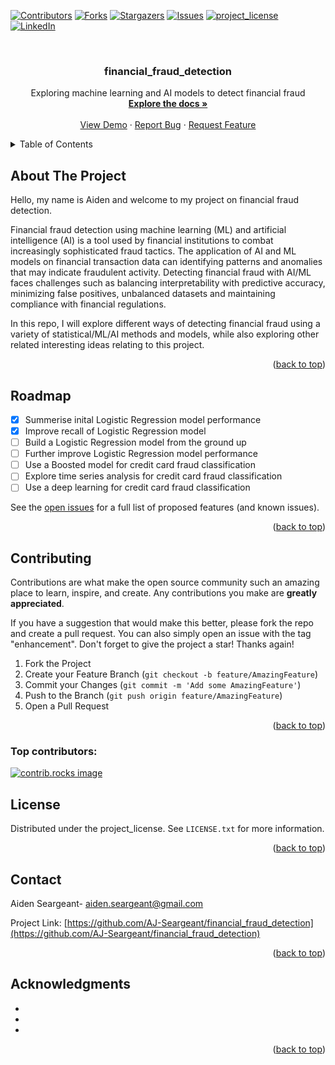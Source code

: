 <!-- Improved compatibility of back to top link: See: https://github.com/othneildrew/Best-README-Template/pull/73 -->
<a id="readme-top"></a>
<!--
*** Thanks for checking out the Best-README-Template. If you have a suggestion
*** that would make this better, please fork the repo and create a pull request
*** or simply open an issue with the tag "enhancement".
*** Don't forget to give the project a star!
*** Thanks again! Now go create something AMAZING! :D
-->



<!-- PROJECT SHIELDS -->
<!--
*** I'm using markdown "reference style" links for readability.
*** Reference links are enclosed in brackets [ ] instead of parentheses ( ).
*** See the bottom of this document for the declaration of the reference variables
*** for contributors-url, forks-url, etc. This is an optional, concise syntax you may use.
*** https://www.markdownguide.org/basic-syntax/#reference-style-links
-->
[![Contributors][contributors-shield]][contributors-url]
[![Forks][forks-shield]][forks-url]
[![Stargazers][stars-shield]][stars-url]
[![Issues][issues-shield]][issues-url]
[![project_license][license-shield]][license-url]
[![LinkedIn][linkedin-shield]][linkedin-url]



<!-- PROJECT LOGO -->
<br />
<div align="center">
  <a href="https://github.com/AJ-Seargeant/financial_fraud_detection">
  </a>

<h3 align="center">financial_fraud_detection</h3>

  <p align="center">
    Exploring machine learning and AI models to detect financial fraud
    <br />
    <a href="[https://github.com/AJ-Seargeant/financial_fraud_detection]"><strong>Explore the docs »</strong></a>
    <br />
    <br />
    <a href="https://github.com/AJ-Seargeant/financial_fraud_detection">View Demo</a>
    &middot;
    <a href="https://github.com/AJ-Seargeant/financial_fraud_detection/issues/new?labels=bug&template=bug-report---.md">Report Bug</a>
    &middot;
    <a href="https://github.com/AJ-Seargeant/financial_fraud_detection/issues/new?labels=enhancement&template=feature-request---.md">Request Feature</a>
  </p>
</div>



<!-- TABLE OF CONTENTS -->
<details>
  <summary>Table of Contents</summary>
  <ol>
    <li>
      <a href="#about-the-project">About The Project</a>
      <ul>
        <li><a href="#built-with">Built With</a></li>
      </ul>
    </li>
    <li>
      <a href="#getting-started">Getting Started</a>
      <ul>
        <li><a href="#prerequisites">Prerequisites</a></li>
        <li><a href="#installation">Installation</a></li>
      </ul>
    </li>
    <li><a href="#usage">Usage</a></li>
    <li><a href="#roadmap">Roadmap</a></li>
    <li><a href="#contributing">Contributing</a></li>
    <li><a href="#license">License</a></li>
    <li><a href="#contact">Contact</a></li>
    <li><a href="#acknowledgments">Acknowledgments</a></li>
  </ol>
</details>



<!-- ABOUT THE PROJECT -->
## About The Project

Hello, my name is Aiden and welcome to my project on financial fraud detection. 

Financial fraud detection using machine learning (ML) and artificial intelligence (AI) is a tool used by financial institutions to combat increasingly sophisticated fraud tactics. The application of AI and ML models on financial transaction data can identifying patterns and anomalies that may indicate fraudulent activity. 
Detecting financial fraud with AI/ML faces challenges such as balancing interpretability with predictive accuracy, minimizing false positives, unbalanced datasets and maintaining compliance with financial regulations.

In this repo, I will explore different ways of detecting financial fraud using a variety of statistical/ML/AI methods and models, while also exploring other related interesting ideas relating to this project.

<p align="right">(<a href="#readme-top">back to top</a>)</p>

<!-- ROADMAP -->
## Roadmap

- [x] Summerise inital Logistic Regression model performance 
- [x] Improve recall of Logistic Regression model
- [ ] Build a Logistic Regression model from the ground up
- [ ] Further improve Logistic Regression model performance
- [ ] Use a Boosted model for credit card fraud classification
- [ ] Explore time series analysis for credit card fraud classification
- [ ] Use a deep learning for credit card fraud classification

See the [open issues](https://github.com/AJ-Seargeant/financial_fraud_detection/issues) for a full list of proposed features (and known issues).

<p align="right">(<a href="#readme-top">back to top</a>)</p>



<!-- CONTRIBUTING -->
## Contributing

Contributions are what make the open source community such an amazing place to learn, inspire, and create. Any contributions you make are **greatly appreciated**.

If you have a suggestion that would make this better, please fork the repo and create a pull request. You can also simply open an issue with the tag "enhancement".
Don't forget to give the project a star! Thanks again!

1. Fork the Project
2. Create your Feature Branch (`git checkout -b feature/AmazingFeature`)
3. Commit your Changes (`git commit -m 'Add some AmazingFeature'`)
4. Push to the Branch (`git push origin feature/AmazingFeature`)
5. Open a Pull Request

<p align="right">(<a href="#readme-top">back to top</a>)</p>

### Top contributors:

<a href="https://github.com/AJ-Seargeant/financial_fraud_detection/graphs/contributors">
  <img src="https://contrib.rocks/image?repo=AJ-Seargeant/financial_fraud_detection" alt="contrib.rocks image" />
</a>



<!-- LICENSE -->
## License

Distributed under the project_license. See `LICENSE.txt` for more information.

<p align="right">(<a href="#readme-top">back to top</a>)</p>



<!-- CONTACT -->
## Contact

Aiden Seargeant- aiden.seargeant@gmail.com

Project Link: [https://github.com/AJ-Seargeant/financial_fraud_detection](https://github.com/AJ-Seargeant/financial_fraud_detection)

<p align="right">(<a href="#readme-top">back to top</a>)</p>



<!-- ACKNOWLEDGMENTS -->
## Acknowledgments

* []()
* []()
* []()

<p align="right">(<a href="#readme-top">back to top</a>)</p>



<!-- MARKDOWN LINKS & IMAGES -->
<!-- https://www.markdownguide.org/basic-syntax/#reference-style-links -->
[contributors-shield]: https://img.shields.io/github/contributors/AJ-Seargeant/financial_fraud_detection.svg?style=for-the-badge
[contributors-url]: https://github.com/AJ-Seargeant/financial_fraud_detection/graphs/contributors
[forks-shield]: https://img.shields.io/github/forks/AJ-Seargeant/financial_fraud_detection.svg?style=for-the-badge
[forks-url]: https://github.com/AJ-Seargeant/financial_fraud_detection/network/members
[stars-shield]: https://img.shields.io/github/stars/AJ-Seargeant/financial_fraud_detection.svg?style=for-the-badge
[stars-url]: https://github.com/AJ-Seargeant/financial_fraud_detection/stargazers
[issues-shield]: https://img.shields.io/github/issues/AJ-Seargeant/financial_fraud_detection.svg?style=for-the-badge
[issues-url]: https://github.com/AJ-Seargeant/financial_fraud_detection/issues
[license-shield]: https://img.shields.io/github/license/AJ-Seargeant/financial_fraud_detection.svg?style=for-the-badge
[license-url]: https://github.com/AJ-Seargeant/financial_fraud_detection/blob/master/LICENSE.txt
[linkedin-shield]: https://img.shields.io/badge/-LinkedIn-black.svg?style=for-the-badge&logo=linkedin&colorB=555
[linkedin-url]: https://linkedin.com/in/ajseargeant
[product-screenshot]: images/screenshot.png
[Next.js]: https://img.shields.io/badge/next.js-000000?style=for-the-badge&logo=nextdotjs&logoColor=white
[Next-url]: https://nextjs.org/
[React.js]: https://img.shields.io/badge/React-20232A?style=for-the-badge&logo=react&logoColor=61DAFB
[React-url]: https://reactjs.org/
[Vue.js]: https://img.shields.io/badge/Vue.js-35495E?style=for-the-badge&logo=vuedotjs&logoColor=4FC08D
[Vue-url]: https://vuejs.org/
[Angular.io]: https://img.shields.io/badge/Angular-DD0031?style=for-the-badge&logo=angular&logoColor=white
[Angular-url]: https://angular.io/
[Svelte.dev]: https://img.shields.io/badge/Svelte-4A4A55?style=for-the-badge&logo=svelte&logoColor=FF3E00
[Svelte-url]: https://svelte.dev/
[Laravel.com]: https://img.shields.io/badge/Laravel-FF2D20?style=for-the-badge&logo=laravel&logoColor=white
[Laravel-url]: https://laravel.com
[Bootstrap.com]: https://img.shields.io/badge/Bootstrap-563D7C?style=for-the-badge&logo=bootstrap&logoColor=white
[Bootstrap-url]: https://getbootstrap.com
[JQuery.com]: https://img.shields.io/badge/jQuery-0769AD?style=for-the-badge&logo=jquery&logoColor=white
[JQuery-url]: https://jquery.com 
